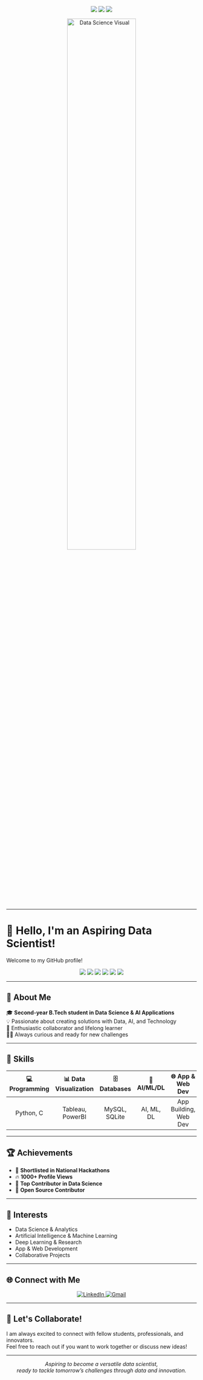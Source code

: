 <!-- Banner Section -->
<p align="center">
  <img src="https://img.shields.io/badge/Data%20Science-%F0%9F%92%AB-blue?style=for-the-badge">
  <img src="https://img.shields.io/badge/Artificial%20Intelligence-%F0%9F%A7%A0-green?style=for-the-badge">
  <img src="https://img.shields.io/badge/Collaboration-%F0%9F%92%BB-yellow?style=for-the-badge">
</p>
<p align="center">
  <img src="https://user-images.githubusercontent.com/674621/190577168-5d5a1a2f-6b53-4b8f-8179-2413b7b5c2b0.gif" width="60%" alt="Data Science Visual">
</p>

---

# 👋 Hello, I'm an Aspiring Data Scientist!

Welcome to my GitHub profile!

<p align="center">
  <img src="https://img.shields.io/badge/Profile%20Views-1000%2B-orange?style=flat-square">
  <img src="https://img.shields.io/github/followers/rujpuj?label=Followers&style=flat-square">
  <img src="https://img.shields.io/github/stars/rujpuj?label=Stars&style=flat-square">
  <img src="https://img.shields.io/badge/Shortlisted%20in%20Hackathons-Yes-success?style=flat-square">
  <img src="https://img.shields.io/badge/Top%20Contributor-Data%20Science-blueviolet?style=flat-square">
  <img src="https://img.shields.io/badge/LinkedIn-Connect-blue?logo=linkedin&style=flat-square">
</p>

---

## 🌟 About Me

🎓 **Second-year B.Tech student in Data Science & AI Applications**  
💡 Passionate about creating solutions with Data, AI, and Technology  
🤝 Enthusiastic collaborator and lifelong learner  
🕵️‍♂️ Always curious and ready for new challenges

---

## 🚀 Skills

<div align="center">

| 💻 Programming      | 📊 Data Visualization   | 🗄️ Databases       | 🤖 AI/ML/DL         | 🌐 App & Web Dev         |
|:------------------:|:----------------------:|:------------------:|:-------------------:|:-----------------------:|
| Python, C          | Tableau, PowerBI       | MySQL, SQLite      | AI, ML, DL          | App Building, Web Dev   |

</div>

---

## 🏆 Achievements

- 🥇 **Shortlisted in National Hackathons**
- 🔥 **1000+ Profile Views**
- 🌟 **Top Contributor in Data Science**
- 🎯 **Open Source Contributor**

---

## 🔭 Interests

- Data Science & Analytics  
- Artificial Intelligence & Machine Learning  
- Deep Learning & Research  
- App & Web Development  
- Collaborative Projects

---

## 🌐 Connect with Me

<p align="center">
  <a href="https://www.linkedin.com/public-profile/settings?trk=d_flagship3_profile_self_view_public_profile">
    <img src="https://img.shields.io/badge/LinkedIn-Connect-blue?logo=linkedin&style=for-the-badge" alt="LinkedIn">
  </a>
  <a href="mailto:your.email@example.com">
    <img src="https://img.shields.io/badge/Gmail-Email-red?logo=gmail&style=for-the-badge" alt="Gmail">
  </a>
</p>

---

## 🤝 Let's Collaborate!

I am always excited to connect with fellow students, professionals, and innovators.  
Feel free to reach out if you want to work together or discuss new ideas!

---

<p align="center">
  <em>
    Aspiring to become a versatile data scientist,<br>
    ready to tackle tomorrow’s challenges through data and innovation.
  </em>
</p>
